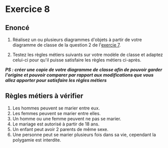 # Exercice 8

## Enoncé 

1. Réalisez un ou plusieurs diagrammes d'objets à partir de votre diagramme de classe de la question 2 de l'[exercie 7](./exercice7.md).

2. Testez les règles métiers suivants sur votre modèle de classe et adaptez celui-ci pour qu'il puisse satisfaire les règles métiers ci-après.

***PS : créer une copie de votre diagramme de classe afin de pouvoir garder l'origine et pouvoir comparer par rapport aux modifications que vous allez apporter pour satisfaire les règles métiers*** 


## Règles métiers à vérifier

1. Les hommes peuvent se marier entre eux.
2. Les femmes peuvent se marier entre elles.
3. Un homme ou une femme peuvent ne pas se marier.
4. Le mariage est autorisé à partir de 18 ans.
5. Un enfant peut avoir 2 parents de même sexe.
6. Une personne peut se marier plusieurs fois dans sa vie, cependant la polygamie est interdite.